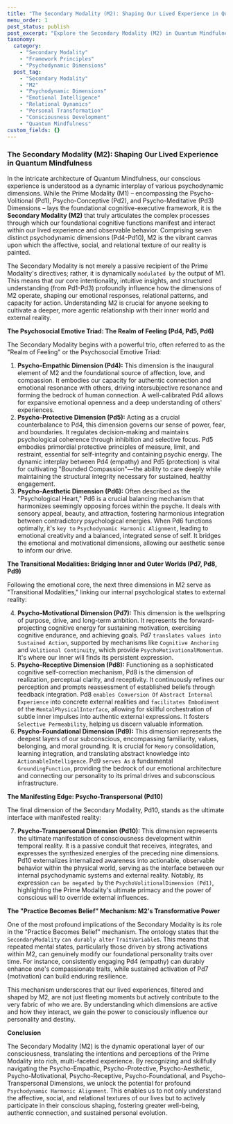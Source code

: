 ```yaml
---
title: "The Secondary Modality (M2): Shaping Our Lived Experience in Quantum Mindfulness"
menu_order: 1
post_status: publish
post_excerpt: "Explore the Secondary Modality (M2) in Quantum Mindfulness, comprising dimensions Pd4-Pd10. This article unpacks how these seven psychodynamic dimensions govern our affective, social, and relational experiences, and how they play a crucial role in the 'Practice Becomes Belief' mechanism, modulated by the Prime Modality."
taxonomy:
  category:
    - "Secondary Modality"
    - "Framework Principles"
    - "Psychodynamic Dimensions"
  post_tag:
    - "Secondary Modality"
    - "M2"
    - "Psychodynamic Dimensions"
    - "Emotional Intelligence"
    - "Relational Dynamics"
    - "Personal Transformation"
    - "Consciousness Development"
    - "Quantum Mindfulness"
custom_fields: {}
---
```


### The Secondary Modality (M2): Shaping Our Lived Experience in Quantum Mindfulness

In the intricate architecture of Quantum Mindfulness, our conscious experience is understood as a dynamic interplay of various psychodynamic dimensions. While the Prime Modality (M1) – encompassing the Psycho-Volitional (Pd1), Psycho-Conceptive (Pd2), and Psycho-Meditative (Pd3) Dimensions – lays the foundational cognitive-executive framework, it is the **Secondary Modality (M2)** that truly articulates the complex processes through which our foundational cognitive functions manifest and interact within our lived experience and observable behavior. Comprising seven distinct psychodynamic dimensions (Pd4-Pd10), M2 is the vibrant canvas upon which the affective, social, and relational texture of our reality is painted.

The Secondary Modality is not merely a passive recipient of the Prime Modality's directives; rather, it is dynamically `modulated by` the output of M1. This means that our core intentionality, intuitive insights, and structured understanding (from Pd1-Pd3) profoundly influence how the dimensions of M2 operate, shaping our emotional responses, relational patterns, and capacity for action. Understanding M2 is crucial for anyone seeking to cultivate a deeper, more agentic relationship with their inner world and external reality.

**The Psychosocial Emotive Triad: The Realm of Feeling (Pd4, Pd5, Pd6)**

The Secondary Modality begins with a powerful trio, often referred to as the "Realm of Feeling" or the Psychosocial Emotive Triad:

1.  **Psycho-Empathic Dimension (Pd4):** This dimension is the inaugural element of M2 and the foundational source of affection, love, and compassion. It embodies our capacity for authentic connection and emotional resonance with others, driving intersubjective resonance and forming the bedrock of human connection. A well-calibrated Pd4 allows for expansive emotional openness and a deep understanding of others' experiences.
2.  **Psycho-Protective Dimension (Pd5):** Acting as a crucial counterbalance to Pd4, this dimension governs our sense of power, fear, and boundaries. It regulates decision-making and maintains psychological coherence through inhibition and selective focus. Pd5 embodies primordial protective principles of measure, limit, and restraint, essential for self-integrity and containing psychic energy. The dynamic interplay between Pd4 (empathy) and Pd5 (protection) is vital for cultivating "Bounded Compassion"—the ability to care deeply while maintaining the structural integrity necessary for sustained, healthy engagement.
3.  **Psycho-Aesthetic Dimension (Pd6):** Often described as the "Psychological Heart," Pd6 is a crucial balancing mechanism that harmonizes seemingly opposing forces within the psyche. It deals with sensory appeal, beauty, and attraction, fostering harmonious integration between contradictory psychological energies. When Pd6 functions optimally, it's `key to` `Psychodynamic Harmonic Alignment`, leading to emotional creativity and a balanced, integrated sense of self. It bridges the emotional and motivational dimensions, allowing our aesthetic sense to inform our drive.

**The Transitional Modalities: Bridging Inner and Outer Worlds (Pd7, Pd8, Pd9)**

Following the emotional core, the next three dimensions in M2 serve as "Transitional Modalities," linking our internal psychological states to external reality:

4.  **Psycho-Motivational Dimension (Pd7):** This dimension is the wellspring of purpose, drive, and long-term ambition. It represents the forward-projecting cognitive energy for sustaining motivation, exercising cognitive endurance, and achieving goals. Pd7 `translates values into` `Sustained Action`, supported by mechanisms like `Cognitive Anchoring` and `Volitional Continuity`, which provide `PsychoMotivationalMomentum`. It's where our inner will finds its persistent expression.
5.  **Psycho-Receptive Dimension (Pd8):** Functioning as a sophisticated cognitive self-correction mechanism, Pd8 is the dimension of realization, perceptual clarity, and receptivity. It continuously refines our perception and prompts reassessment of established beliefs through feedback integration. Pd8 `enables Conversion Of` `Abstract Internal Experience` into concrete external realities and `facilitates Embodiment Of` the `MentalPhysicalInterface`, allowing for skillful orchestration of subtle inner impulses into authentic external expressions. It fosters `Selective Permeability`, helping us discern valuable information.
6.  **Psycho-Foundational Dimension (Pd9):** This dimension represents the deepest layers of our subconscious, encompassing familiarity, values, belonging, and moral grounding. It is crucial for `Memory` consolidation, learning integration, and translating abstract knowledge into `ActionableIntelligence`. Pd9 `serves As` a fundamental `GroundingFunction`, providing the bedrock of our emotional architecture and connecting our personality to its primal drives and subconscious infrastructure.

**The Manifesting Edge: Psycho-Transpersonal (Pd10)**

The final dimension of the Secondary Modality, Pd10, stands as the ultimate interface with manifested reality:

7.  **Psycho-Transpersonal Dimension (Pd10):** This dimension represents the ultimate manifestation of consciousness development within temporal reality. It is a passive conduit that receives, integrates, and expresses the synthesized energies of the preceding nine dimensions. Pd10 externalizes internalized awareness into actionable, observable behavior within the physical world, serving as the interface between our internal psychodynamic systems and external reality. Notably, its expression `can be negated by` the `PsychoVolitionalDimension (Pd1)`, highlighting the Prime Modality's ultimate primacy and the power of conscious will to override external influences.

**The "Practice Becomes Belief" Mechanism: M2's Transformative Power**

One of the most profound implications of the Secondary Modality is its role in the "Practice Becomes Belief" mechanism. The ontology states that the `SecondaryModality` `can durably alter` `TraitVariable`s. This means that repeated mental states, particularly those driven by strong activations within M2, can genuinely modify our foundational personality traits over time. For instance, consistently engaging Pd4 (empathy) can durably enhance one's compassionate traits, while sustained activation of Pd7 (motivation) can build enduring resilience.

This mechanism underscores that our lived experiences, filtered and shaped by M2, are not just fleeting moments but actively contribute to the very fabric of who we are. By understanding which dimensions are active and how they interact, we gain the power to consciously influence our personality and destiny.

**Conclusion**

The Secondary Modality (M2) is the dynamic operational layer of our consciousness, translating the intentions and perceptions of the Prime Modality into rich, multi-faceted experience. By recognizing and skillfully navigating the Psycho-Empathic, Psycho-Protective, Psycho-Aesthetic, Psycho-Motivational, Psycho-Receptive, Psycho-Foundational, and Psycho-Transpersonal Dimensions, we unlock the potential for profound `Psychodynamic Harmonic Alignment`. This enables us to not only understand the affective, social, and relational textures of our lives but to actively participate in their conscious shaping, fostering greater well-being, authentic connection, and sustained personal evolution.
